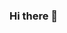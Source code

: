 ### Hi there 👋

<!--
**caminobelllo/caminobelllo** is a ✨ _special_ ✨ repository because its `README.md` (this file) appears on your GitHub profile.

Here are some ideas to get you started:
-->

<!-- - 🔭 I’m currently working on ...
- 🌱 I’m currently learning ...
<img src="https://img.shields.io/badge/이름-색상코드?style=flat-square&logo=typescript&logoColor=#61DAFB"/>
<img src="https://img.shields.io/badge/이름-색상코드?style=flat-square&logo=react&logoColor=#3178C6"/> <br>
<img src="https://img.shields.io/badge/이름-색상코드?style=flat-square&logo=html5&logoColor=#E34F26"/>
<img src="https://img.shields.io/badge/이름-색상코드?style=flat-square&logo=css3&logoColor=#1572B6"/>
<img src="https://img.shields.io/badge/이름-색상코드?style=flat-square&logo=javascript&logoColor=#F7DF1E"/> <br>
<img src="https://img.shields.io/badge/이름-색상코드?style=flat-square&logo=spring&logoColor=#6DB33F"/>
<img src="https://img.shields.io/badge/이름-색상코드?style=flat-square&logo=springboot&logoColor=#6DB33F"/>
 -->
<!--
- 👯 I’m looking to collaborate on ...
- 🤔 I’m looking for help with ...
- 💬 Ask me about ...
- 📫 How to reach me: ...
- 😄 Pronouns: ...
- ⚡ Fun fact: ...
-->

